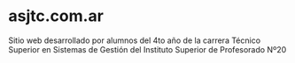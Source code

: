 # asjtc.com.ar
Sitio web desarrollado por alumnos del 4to año de la carrera Técnico Superior en Sistemas de Gestión del Instituto Superior de Profesorado Nº20
